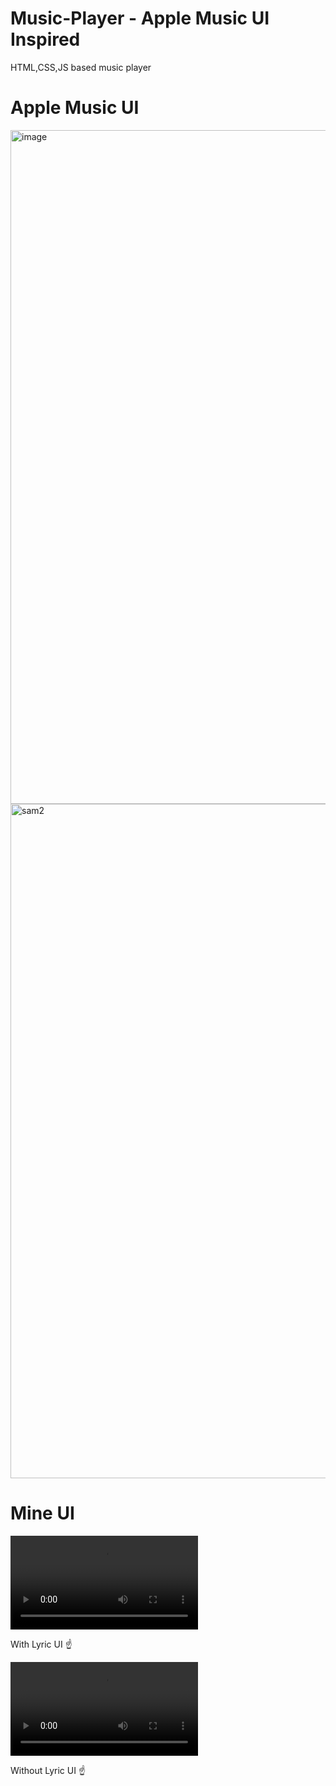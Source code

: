 # Music-Player - Apple Music UI Inspired
HTML,CSS,JS based music player

<h1>Apple Music UI </h1>

<img width="1916" height="1078" alt="image" src="https://github.com/user-attachments/assets/21e8901e-1235-451f-bb46-7ebce446e8e2" />

<img width="1919" height="1079" alt="sam2" src="https://github.com/user-attachments/assets/dc2efe8a-83dd-45ed-bac9-3287148ec5f4" />
<br>
<h1>Mine UI </h1>
<video src="https://github.com/user-attachments/assets/5ce2a2bf-e905-4e20-8455-796f648d3115" autoplay style="height=100%"></video>
<p>With Lyric UI ☝️</p>

<video src="https://github.com/user-attachments/assets/2f8a38c8-4a1f-41af-80cf-1ea411101586"></video>
<p>Without Lyric UI ☝️</p>
